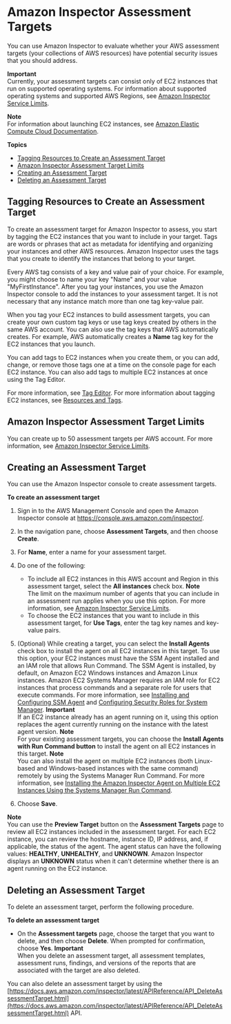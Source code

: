 # Amazon Inspector Assessment Targets<a name="inspector_applications"></a>

You can use Amazon Inspector to evaluate whether your AWS assessment targets \(your collections of AWS resources\) have potential security issues that you should address\. 

**Important**  
Currently, your assessment targets can consist only of EC2 instances that run on supported operating systems\. For information about supported operating systems and supported AWS Regions, see [Amazon Inspector Service Limits](inspector_limits.md)\. 

**Note**  
For information about launching EC2 instances, see [ Amazon Elastic Compute Cloud Documentation](https://aws.amazon.com/documentation/ec2/)\. 

**Topics**
+ [Tagging Resources to Create an Assessment Target](#tagging)
+ [Amazon Inspector Assessment Target Limits](#inspector-application-limits)
+ [Creating an Assessment Target](#create_application_via_console)
+ [Deleting an Assessment Target](#delete_assessment_target_via_console)

## Tagging Resources to Create an Assessment Target<a name="tagging"></a>

To create an assessment target for Amazon Inspector to assess, you start by tagging the EC2 instances that you want to include in your target\. Tags are words or phrases that act as metadata for identifying and organizing your instances and other AWS resources\. Amazon Inspector uses the tags that you create to identify the instances that belong to your target\. 

Every AWS tag consists of a key and value pair of your choice\. For example, you might choose to name your key "Name" and your value "MyFirstInstance"\. After you tag your instances, you use the Amazon Inspector console to add the instances to your assessment target\. It is not necessary that any instance match more than one tag key\-value pair\.

When you tag your EC2 instances to build assessment targets, you can create your own custom tag keys or use tag keys created by others in the same AWS account\. You can also use the tag keys that AWS automatically creates\. For example, AWS automatically creates a **Name** tag key for the EC2 instances that you launch\.

You can add tags to EC2 instances when you create them, or you can add, change, or remove those tags one at a time on the console page for each EC2 instance\. You can also add tags to multiple EC2 instances at once using the Tag Editor\.

For more information, see [ Tag Editor](https://docs.aws.amazon.com/awsconsolehelpdocs/latest/gsg/tag-editor.html)\. For more information about tagging EC2 instances, see [Resources and Tags](https://docs.aws.amazon.com/AWSEC2/latest/UserGuide/EC2_Resources.html)\.

## Amazon Inspector Assessment Target Limits<a name="inspector-application-limits"></a>

You can create up to 50 assessment targets per AWS account\. For more information, see [Amazon Inspector Service Limits](inspector_limits.md)\. 

## Creating an Assessment Target<a name="create_application_via_console"></a>

 You can use the Amazon Inspector console to create assessment targets\.

**To create an assessment target**

1. Sign in to the AWS Management Console and open the Amazon Inspector console at [https://console\.aws\.amazon\.com/inspector/](https://console.aws.amazon.com/inspector/)\.

1. In the navigation pane, choose **Assessment Targets**, and then choose **Create**\.

1. For **Name**, enter a name for your assessment target\.

1. Do one of the following:
   + To include all EC2 instances in this AWS account and Region in this assessment target, select the **All instances** check box\.
**Note**  
The limit on the maximum number of agents that you can include in an assessment run applies when you use this option\. For more information, see [Amazon Inspector Service Limits](inspector_limits.md)\.
   + To choose the EC2 instances that you want to include in this assessment target, for **Use Tags**, enter the tag key names and key\-value pairs\.

1. \(Optional\) While creating a target, you can select the **Install Agents** check box to install the agent on all EC2 instances in this target\. To use this option, your EC2 instances must have the SSM Agent installed and an IAM role that allows Run Command\. The SSM Agent is installed, by default, on Amazon EC2 Windows instances and Amazon Linux instances\. Amazon EC2 Systems Manager requires an IAM role for EC2 instances that process commands and a separate role for users that execute commands\. For more information, see [Installing and Configuring SSM Agent](http://docs.aws.amazon.com/systems-manager/latest/userguide/ssm-agent.html) and [Configuring Security Roles for System Manager](http://docs.aws.amazon.com/systems-manager/latest/userguide/systems-manager-access.html)\. 
**Important**  
If an EC2 instance already has an agent running on it, using this option replaces the agent currently running on the instance with the latest agent version\.
**Note**  
For your existing assessment targets, you can choose the **Install Agents with Run Command button** to install the agent on all EC2 instances in this target\.
**Note**  
You can also install the agent on multiple EC2 instances \(both Linux\-based and Windows\-based instances with the same command\) remotely by using the Systems Manager Run Command\. For more information, see [Installing the Amazon Inspector Agent on Multiple EC2 Instances Using the Systems Manager Run Command](inspector_installing-uninstalling-agents.md#install-run-command)\. 

1. Choose **Save**\.

**Note**  
You can use the **Preview Target** button on the **Assessment Targets** page to review all EC2 instances included in the assessment target\. For each EC2 instance, you can review the hostname, instance ID, IP address, and, if applicable, the status of the agent\. The agent status can have the following values: **HEALTHY**, **UNHEALTHY**, and **UNKNOWN**\. Amazon Inspector displays an **UNKNOWN** status when it can't determine whether there is an agent running on the EC2 instance\.

## Deleting an Assessment Target<a name="delete_assessment_target_via_console"></a>

To delete an assessment target, perform the following procedure\.

**To delete an assessment target**
+ On the **Assessment targets** page, choose the target that you want to delete, and then choose **Delete**\. When prompted for confirmation, choose **Yes**\.
**Important**  
When you delete an assessment target, all assessment templates, assessment runs, findings, and versions of the reports that are associated with the target are also deleted\.

You can also delete an assessment target by using the [https://docs.aws.amazon.com/inspector/latest/APIReference/API_DeleteAssessmentTarget.html](https://docs.aws.amazon.com/inspector/latest/APIReference/API_DeleteAssessmentTarget.html) API\. 